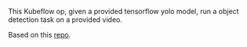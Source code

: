 This Kubeflow op, given a provided tensorflow yolo model, run a object detection task on a provided video.

Based on this [repo](https://github.com/theAIGuysCode/tensorflow-yolov4-tflite).